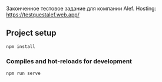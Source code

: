Законченное тестовое задание для компании Alef.
Hosting: https://testquestalef.web.app/
## Project setup
```
npm install
```

### Compiles and hot-reloads for development
```
npm run serve

